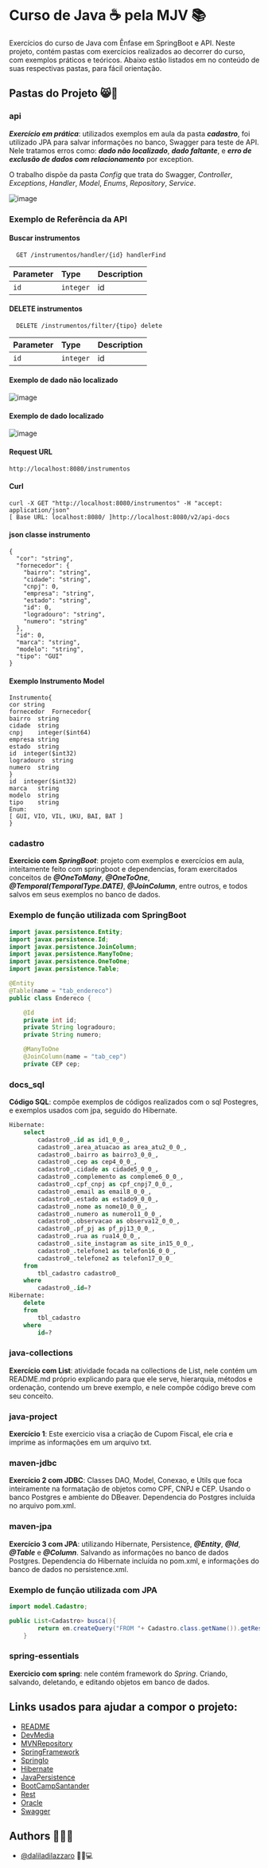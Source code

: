 # Curso de Java ☕ pela MJV 📚 

Exercícios do curso de Java com Ênfase em SpringBoot e API. Neste projeto, contém pastas com exercícios realizados ao decorrer do curso, com exemplos práticos e teóricos. Abaixo estão listados em no conteúdo de suas respectivas pastas, para fácil orientação. 


## Pastas do Projeto 😸🥰
### api
***Exercício em prática***: utilizados exemplos em aula da pasta ***cadastro***, foi utilizado JPA para salvar informações no banco, Swagger para teste de API. Nele tratamos erros como: ***dado não localizado***, ***dado faltante***, e ***erro de exclusão de dados com relacionamento*** por exception. 

O trabalho dispõe da pasta *Config* que trata do Swagger, *Controller*, *Exceptions*, *Handler*, *Model*, *Enums*, *Repository*, *Service*.

![image](![image](https://user-images.githubusercontent.com/62756757/124633036-45d66200-de5b-11eb-84ad-77ac4293922c.png))

### Exemplo de Referência da API

#### Buscar instrumentos

```http
  GET /instrumentos/handler/{id} handlerFind
```

| Parameter | Type     | Description                |
| :-------- | :------- | :------------------------- |
| `id` | `integer` | id |

#### DELETE instrumentos

```http
  DELETE /instrumentos/filter/{tipo} delete
```

| Parameter | Type     | Description                       |
| :-------- | :------- | :-------------------------------- |
| `id`      | `integer` |  id |


#### Exemplo de dado não localizado
![image](![image](https://user-images.githubusercontent.com/62756757/124633158-643c5d80-de5b-11eb-8fec-573f03ea2501.png))

#### Exemplo de dado **localizado**
![image](https://user-images.githubusercontent.com/62756757/124633335-8b932a80-de5b-11eb-9f47-d99214b3d748.png)

#### Request URL
`http://localhost:8080/instrumentos`

#### Curl
`curl -X GET "http://localhost:8080/instrumentos" -H "accept: application/json"`  
`[ Base URL: localhost:8080/ ]http://localhost:8080/v2/api-docs`

#### json classe instrumento
```
{
  "cor": "string",
  "fornecedor": {
    "bairro": "string",
    "cidade": "string",
    "cnpj": 0,
    "empresa": "string",
    "estado": "string",
    "id": 0,
    "logradouro": "string",
    "numero": "string"
  },
  "id": 0,
  "marca": "string",
  "modelo": "string",
  "tipo": "GUI"
}
```

#### Exemplo Instrumento Model
```
Instrumento{
cor	string
fornecedor	Fornecedor{
bairro	string
cidade	string
cnpj	integer($int64)
empresa	string
estado	string
id	integer($int32)
logradouro	string
numero	string
}
id	integer($int32)
marca	string
modelo	string
tipo	string
Enum:
[ GUI, VIO, VIL, UKU, BAI, BAT ]
}

```

### cadastro
**Exercicio com *SpringBoot***: projeto com exemplos e exercícios em aula, inteitamente feito com springboot e dependencias, foram exercitados conceitos de ***@OneToMany***, ***@OneToOne***, ***@Temporal(TemporalType.DATE)***, ***@JoinColumn***, entre outros, e todos salvos em seus exemplos no banco de dados.

### Exemplo de função utilizada com SpringBoot

```java
import javax.persistence.Entity;
import javax.persistence.Id;
import javax.persistence.JoinColumn;
import javax.persistence.ManyToOne;
import javax.persistence.OneToOne;
import javax.persistence.Table;

@Entity
@Table(name = "tab_endereco")
public class Endereco {

    @Id
    private int id;
    private String logradouro;
    private String numero;

    @ManyToOne
    @JoinColumn(name = "tab_cep")
    private CEP cep;   
```

### docs_sql
**Código SQL**: compõe exemplos de códigos realizados com o sql Postegres, e exemplos usados com jpa, seguido do Hibernate.

```sql
Hibernate: 
    select
        cadastro0_.id as id1_0_0_,
        cadastro0_.area_atuacao as area_atu2_0_0_,
        cadastro0_.bairro as bairro3_0_0_,
        cadastro0_.cep as cep4_0_0_,
        cadastro0_.cidade as cidade5_0_0_,
        cadastro0_.complemento as compleme6_0_0_,
        cadastro0_.cpf_cnpj as cpf_cnpj7_0_0_,
        cadastro0_.email as email8_0_0_,
        cadastro0_.estado as estado9_0_0_,
        cadastro0_.nome as nome10_0_0_,
        cadastro0_.numero as numero11_0_0_,
        cadastro0_.observacao as observa12_0_0_,
        cadastro0_.pf_pj as pf_pj13_0_0_,
        cadastro0_.rua as rua14_0_0_,
        cadastro0_.site_instagram as site_in15_0_0_,
        cadastro0_.telefone1 as telefon16_0_0_,
        cadastro0_.telefone2 as telefon17_0_0_ 
    from
        tbl_cadastro cadastro0_ 
    where
        cadastro0_.id=?
Hibernate: 
    delete 
    from
        tbl_cadastro 
    where
        id=?
```

### java-collections
**Exercício com List**: atividade focada na collections de List, nele contém um README.md próprio explicando para que ele serve, hierarquia, métodos e ordenação, contendo um breve exemplo, e nele compõe código breve com seu conceito.

### java-project
**Exercício 1**: Este exercicio visa a criação de Cupom Fiscal, ele cria e imprime as informações em um arquivo txt. 

### maven-jdbc
**Exercício 2 com JDBC**: Classes DAO, Model, Conexao, e Utils que foca inteiramente na formatação de objetos como CPF, CNPJ e CEP. Usando o banco Postgres e ambiente do DBeaver. Dependencia do Postgres incluída no arquivo pom.xml.

### maven-jpa
**Exercício 3 com JPA**: utilizando Hibernate, Persistence, **_@Entity_**, **_@Id_**, **_@Table_** e **_@Column_**. Salvando as informações no banco de dados Postgres. Dependencia do Hibernate incluída no pom.xml, e informações do banco de dados no persistence.xml.


### Exemplo de função utilizada com JPA

```java
import model.Cadastro;

public List<Cadastro> busca(){
        return em.createQuery("FROM "+ Cadastro.class.getName()).getResultList();
    }
```

### spring-essentials
**Exercicio com spring**: nele contém framework do *Spring*. Criando, salvando, deletando, e editando objetos em banco de dados.

## Links usados para ajudar a compor o projeto: 

 - [README](https://readme.so/pt/editor)
 - [DevMedia](https://www.devmedia.com.br/jpa-e-hibernate-acessando-dados-em-aplicacoes-java/32711)
 - [MVNRepository](https://mvnrepository.com/artifact/org.postgresql/postgresql/42.2.22)
 - [SpringFramework](https://www.petrikainulainen.net/programming/spring-framework/spring-data-jpa-tutorial-three-custom-queries-with-query-methods/)
 - [SpringIo](https://docs.spring.io/spring-data/jpa/docs/current/reference/html/#reference)
 - [Hibernate](https://docs.jboss.org/hibernate/stable/annotations/reference/en/html_single/#d0e714)
 - [JavaPersistence](https://en.wikibooks.org/wiki/Java_Persistence)
 - [BootCampSantander](https://web.digitalinnovation.one/track/santander-mobile-developer?tab=path)
 - [Rest](https://spring.io/guides/tutorials/rest/)
 - [Oracle](https://www.oracle.com/br/technical-resources/articles/dsl/crud-rest-sb2-hibernate.html)
 - [Swagger](http://localhost:8080/swagger-ui.html)


## Authors 👩‍💻💖

- [@daliladilazzaro](https://github.com/daliladilazzaro) 💁💖💻
